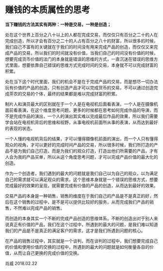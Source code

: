 # 赚钱的本质属性的思考

**当下赚钱的方法其实有两种：一种是交易，一种是创造；**

处在这个世界上百分之八十以上的人都在完成交易，而仅仅只有百分之二十的人在完成创造，所以才会有百分之二十的人占有百分之八十的财富，所以很多的时候，我们自己不富有的关键就在于我们的时间没有用来完成产品的创造，而仅仅又来完成产品的交易，所以我们的时间就没有价值，当我们自己的时间没有价值的时候，想要完成货币价值的法门的本身就是错误的思维的方式，一直沉迷在错误的思维方式里面，想要依靠自己错误的思维方式完成时间的交易，本身就不可以完成财富的积累。

处在当下这个时代里面，我们的机会不是在于完成产品的交易，而是想尽一切办法玩有价值的产品的创造，只有创造产品才可以完成货币的交易，不可以通过创造完成茶农的交易的个体，最终的结果都是难以完成财富的积累。

制片人和演员最大的区别就在于一个人是在电视机后面看表演，一个人是在摄像机面前看表演，在这个维度思考问题，更多的时候都在思考如何完成作品的导演，而不是完成作品的演出，一个人的演出其实难以完成最后作品的效果，所以我们需要学会站在电视机背后的思维和视野，从事电视机前面所从事的表演，从而达到最好的表现的状态。

一个人懂的电视机背后的结果，才可以懂得摄像机前面的演出，而一个人只有懂得观众的视角，才可以更好的完成时间产品的交易，所以很多时候，我们所打造的产品不是为我们自己打造，而是为我们的观众打造，打造出他们所需要的产品，才有人会为我的产品买单，所以从这个角度思考问题，才可以完成产品价值的最大化的创造。

作为一个创造者，我们遇到的最大的问题就是我们自己以为自己的观众，以为满足自己的需求就可以满足观众的需求，这个思维本身就是一个错误的思维方式，想要完成最好的效果的呈现，就需要完成有价值的产品的创造，从而达到最好的效果。

交易产品的本身是一种销售，销售的维度在于我们自己的产品是不是真正的好，然后在这个销售的过程中，是不是可以提供比较好的服务，从而完成我们产品的销售，不然难以完成产品的销售。

而创造的本身其实一个不断的完成产品创造的思维体系，不断的创造出对于别人来说真正有价值的产品，我们在这个过程中，所遇到的最大的问题，是我们难以知道我们的产品是不是真正的满足客户的需求，这才是我们所遇到问题的核心。

在产品的销售过程中，其实就是一个谈判，而在谈判的过程中，我们想要完成自己的价值和使用价值的交换的过程中，所遇到的最大的问题就是如何衡量各自的价值，从而让自己更换的完成价值的交换。

肖威
2018.02.22
